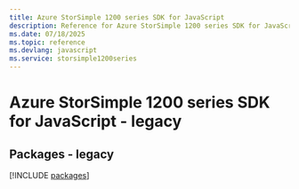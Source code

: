 ```yaml
---
title: Azure StorSimple 1200 series SDK for JavaScript
description: Reference for Azure StorSimple 1200 series SDK for JavaScript
ms.date: 07/18/2025
ms.topic: reference
ms.devlang: javascript
ms.service: storsimple1200series
---
```

# Azure StorSimple 1200 series SDK for JavaScript - legacy
## Packages - legacy
[!INCLUDE [packages](storsimple-1200-series-index.md)]